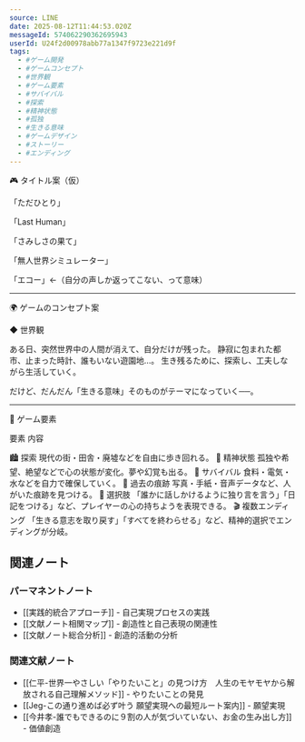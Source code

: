 ```yaml
---
source: LINE
date: 2025-08-12T11:44:53.020Z
messageId: 574062290362695943
userId: U24f2d00978abb77a1347f9723e221d9f
tags:
  - #ゲーム開発
  - #ゲームコンセプト
  - #世界観
  - #ゲーム要素
  - #サバイバル
  - #探索
  - #精神状態
  - #孤独
  - #生きる意味
  - #ゲームデザイン
  - #ストーリー
  - #エンディング
---
```


🎮 タイトル案（仮）

「ただひとり」

「Last Human」

「さみしさの果て」

「無人世界シミュレーター」

「エコー」←（自分の声しか返ってこない、って意味）



---

🌍 ゲームのコンセプト案

◆ 世界観

ある日、突然世界中の人間が消えて、自分だけが残った。
静寂に包まれた都市、止まった時計、誰もいない遊園地…。
生き残るために、探索し、工夫しながら生活していく。

だけど、だんだん「生きる意味」そのものがテーマになっていく──。


---

🧩 ゲーム要素

要素	内容

🏙️ 探索	現代の街・田舎・廃墟などを自由に歩き回れる。
🧠 精神状態	孤独や希望、絶望などで心の状態が変化。夢や幻覚も出る。
🔧 サバイバル	食料・電気・水などを自力で確保していく。
🎵 過去の痕跡	写真・手紙・音声データなど、人がいた痕跡を見つける。
💭 選択肢	「誰かに話しかけるように独り言を言う」「日記をつける」など、プレイヤーの心の持ちようを表現できる。
🎬 複数エンディング	「生きる意志を取り戻す」「すべてを終わらせる」など、精神的選択でエンディングが分岐。

## 関連ノート

### パーマネントノート
- [[実践的統合アプローチ]] - 自己実現プロセスの実践
- [[文献ノート相関マップ]] - 創造性と自己表現の関連性
- [[文献ノート総合分析]] - 創造的活動の分析

### 関連文献ノート
- [[仁平-世界一やさしい「やりたいこと」の見つけ方　人生のモヤモヤから解放される自己理解メソッド]] - やりたいことの発見
- [[Jeg-この通り進めば必ず叶う 願望実現への最短ルート案内]] - 願望実現
- [[今井孝-誰でもできるのに９割の人が気づいていない、お金の生み出し方]] - 価値創造
